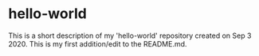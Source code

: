 # hello-world
This is a short description of my 'hello-world' repository created on Sep 3 2020.
This is my first addition/edit to the README.md.
